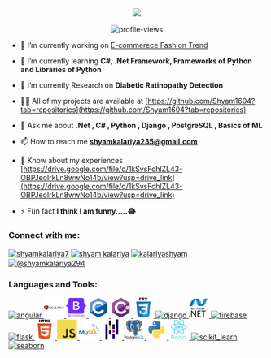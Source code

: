 <div align="center">
  <img src="https://readme-typing-svg.herokuapp.com/?lines=Welcome+to+my+GitHub!;I'm+Shyam+Kalariya;AI+%26+ML+Enthusiast;Backend+developer&font=Fira%20Code&center=true&width=380&height=50">
</div>

<p align="center">
  <img src="https://komarev.com/ghpvc/?username=Shyam1604&label=Profile%20views&color=0e75b6&style=flat" alt="profile-views" />
</p>
<!-- <h1 align="center">Hi 👋, I'm Shyam Kalariya</h1>
<h3 align="center">A passionate Backend developer from India</h3>

<p align="left"> <img src="https://komarev.com/ghpvc/?username=shyam1604&label=Profile%20views&color=0e75b6&style=flat" alt="shyam1604" /> </p> -->

- 🔭 I’m currently working on [E-commerece Fashion Trend](https://github.com/Shyam1604/coza_ai)

- 🌱 I’m currently learning **C#, .Net Framework, Frameworks of Python and Libraries of Python**

- 🔭 I’m currently Research on **Diabetic Ratinopathy Detection**

- 👨‍💻 All of my projects are available at [https://github.com/Shyam1604?tab=repositories](https://github.com/Shyam1604?tab=repositories)

- 💬 Ask me about **.Net , C# , Python , Django , PostgreSQL , Basics of ML**

- 📫 How to reach me **shyamkalariya235@gmail.com**

- 📄 Know about my experiences [https://drive.google.com/file/d/1kSvsFohlZL43-OBPJeoIrkLn8wwNo14b/view?usp=drive_link](https://drive.google.com/file/d/1kSvsFohlZL43-OBPJeoIrkLn8wwNo14b/view?usp=drive_link)

- ⚡ Fun fact **I think I am funny.....😂**

<h3 align="left">Connect with me:</h3>
<p align="left">
<a href="https://twitter.com/shyamkalariya7" target="blank"><img align="center" src="https://raw.githubusercontent.com/rahuldkjain/github-profile-readme-generator/master/src/images/icons/Social/twitter.svg" alt="shyamkalariya7" height="30" width="40" /></a>
<a href="https://linkedin.com/in/shyam kalariya" target="blank"><img align="center" src="https://raw.githubusercontent.com/rahuldkjain/github-profile-readme-generator/master/src/images/icons/Social/linked-in-alt.svg" alt="shyam kalariya" height="30" width="40" /></a>
<a href="https://kaggle.com/kalariyashyam" target="blank"><img align="center" src="https://raw.githubusercontent.com/rahuldkjain/github-profile-readme-generator/master/src/images/icons/Social/kaggle.svg" alt="kalariyashyam" height="30" width="40" /></a>
<a href="https://www.hackerrank.com/@shyamkalariya294" target="blank"><img align="center" src="https://raw.githubusercontent.com/rahuldkjain/github-profile-readme-generator/master/src/images/icons/Social/hackerrank.svg" alt="@shyamkalariya294" height="30" width="40" /></a>
</p>

<h3 align="left">Languages and Tools:</h3>
<p align="left"> <a href="https://angular.io" target="_blank" rel="noreferrer"> <img src="https://angular.io/assets/images/logos/angular/angular.svg" alt="angular" width="40" height="40"/> </a> <a href="https://angular.io" target="_blank" rel="noreferrer"> <img src="https://raw.githubusercontent.com/devicons/devicon/master/icons/angularjs/angularjs-original-wordmark.svg" alt="angularjs" width="40" height="40"/> </a> <a href="https://getbootstrap.com" target="_blank" rel="noreferrer"> <img src="https://raw.githubusercontent.com/devicons/devicon/master/icons/bootstrap/bootstrap-plain-wordmark.svg" alt="bootstrap" width="40" height="40"/> </a> <a href="https://www.cprogramming.com/" target="_blank" rel="noreferrer"> <img src="https://raw.githubusercontent.com/devicons/devicon/master/icons/c/c-original.svg" alt="c" width="40" height="40"/> </a> <a href="https://www.w3schools.com/cs/" target="_blank" rel="noreferrer"> <img src="https://raw.githubusercontent.com/devicons/devicon/master/icons/csharp/csharp-original.svg" alt="csharp" width="40" height="40"/> </a> <a href="https://www.w3schools.com/css/" target="_blank" rel="noreferrer"> <img src="https://raw.githubusercontent.com/devicons/devicon/master/icons/css3/css3-original-wordmark.svg" alt="css3" width="40" height="40"/> </a> <a href="https://www.djangoproject.com/" target="_blank" rel="noreferrer"> <img src="https://cdn.worldvectorlogo.com/logos/django.svg" alt="django" width="40" height="40"/> </a> <a href="https://dotnet.microsoft.com/" target="_blank" rel="noreferrer"> <img src="https://raw.githubusercontent.com/devicons/devicon/master/icons/dot-net/dot-net-original-wordmark.svg" alt="dotnet" width="40" height="40"/> </a> <a href="https://firebase.google.com/" target="_blank" rel="noreferrer"> <img src="https://www.vectorlogo.zone/logos/firebase/firebase-icon.svg" alt="firebase" width="40" height="40"/> </a> <a href="https://flask.palletsprojects.com/" target="_blank" rel="noreferrer"> <img src="https://www.vectorlogo.zone/logos/pocoo_flask/pocoo_flask-icon.svg" alt="flask" width="40" height="40"/> </a> <a href="https://www.w3.org/html/" target="_blank" rel="noreferrer"> <img src="https://raw.githubusercontent.com/devicons/devicon/master/icons/html5/html5-original-wordmark.svg" alt="html5" width="40" height="40"/> </a> <a href="https://developer.mozilla.org/en-US/docs/Web/JavaScript" target="_blank" rel="noreferrer"> <img src="https://raw.githubusercontent.com/devicons/devicon/master/icons/javascript/javascript-original.svg" alt="javascript" width="40" height="40"/> </a> <a href="https://www.mysql.com/" target="_blank" rel="noreferrer"> <img src="https://raw.githubusercontent.com/devicons/devicon/master/icons/mysql/mysql-original-wordmark.svg" alt="mysql" width="40" height="40"/> </a> <a href="https://pandas.pydata.org/" target="_blank" rel="noreferrer"> <img src="https://raw.githubusercontent.com/devicons/devicon/2ae2a900d2f041da66e950e4d48052658d850630/icons/pandas/pandas-original.svg" alt="pandas" width="40" height="40"/> </a> <a href="https://www.postgresql.org" target="_blank" rel="noreferrer"> <img src="https://raw.githubusercontent.com/devicons/devicon/master/icons/postgresql/postgresql-original-wordmark.svg" alt="postgresql" width="40" height="40"/> </a> <a href="https://www.python.org" target="_blank" rel="noreferrer"> <img src="https://raw.githubusercontent.com/devicons/devicon/master/icons/python/python-original.svg" alt="python" width="40" height="40"/> </a> <a href="https://reactjs.org/" target="_blank" rel="noreferrer"> <img src="https://raw.githubusercontent.com/devicons/devicon/master/icons/react/react-original-wordmark.svg" alt="react" width="40" height="40"/> </a> <a href="https://scikit-learn.org/" target="_blank" rel="noreferrer"> <img src="https://upload.wikimedia.org/wikipedia/commons/0/05/Scikit_learn_logo_small.svg" alt="scikit_learn" width="40" height="40"/> </a> <a href="https://seaborn.pydata.org/" target="_blank" rel="noreferrer"> <img src="https://seaborn.pydata.org/_images/logo-mark-lightbg.svg" alt="seaborn" width="40" height="40"/> </a> </p>
